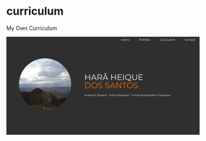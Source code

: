 # curriculum
My Own Curriculum 

<img src="https://github.com/HaraHeique/curriculum/blob/master/img/Curriculum-home.png?raw=true" alt="Currículo Página Home" title="Homepage Curriculum">
